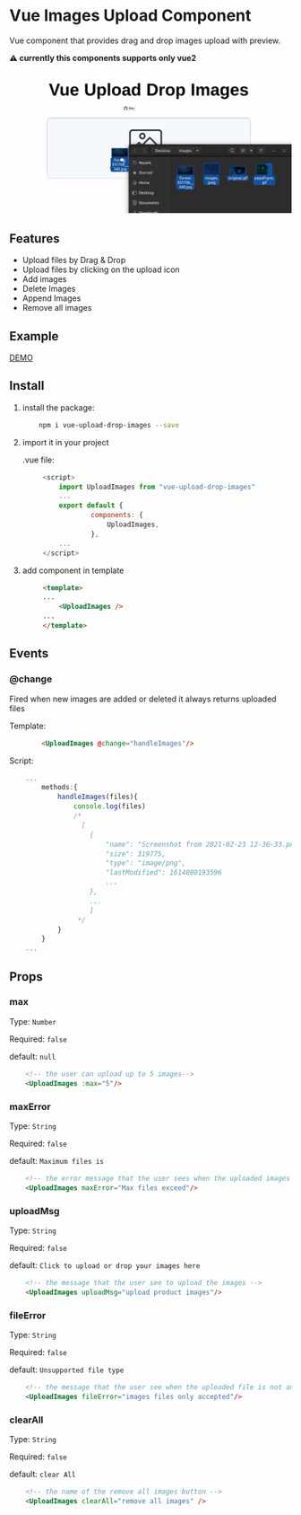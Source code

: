 # Vue Images Upload Component
Vue component that provides drag and drop images upload with preview.

**⚠️ currently this components supports only vue2**

![demo](./demo.gif)

## Features

* Upload files by Drag & Drop
* Upload files by clicking on the upload icon
* Add images 
* Delete Images
* Append Images
* Remove all images

## Example

[DEMO](https://vueupload.yudax.dev)

## Install

1. install the package:
 
    ```bash
        npm i vue-upload-drop-images --save
    ```

2. import it in your project

   .vue file:
   ```javascript
        <script>
            import UploadImages from "vue-upload-drop-images"
            ...
            export default {
                    components: {
                        UploadImages,
                    },
            ...
        </script>
   ```
3. add component in template
   ```html
        <template>
        ...
            <UploadImages />
        ...
        </template>

   ```

## Events

### <b>@change</b>
Fired when new images are added or deleted it always returns uploaded files

Template:

```html
        <UploadImages @change="handleImages"/>
```    

Script:

```javascript
    ...
        methods:{
            handleImages(files){
                console.log(files)
                /*
                  [
                    {
                        "name": "Screenshot from 2021-02-23 12-36-33.png",
                        "size": 319775,
                        "type": "image/png",
                        "lastModified": 1614080193596
                        ...
                    },
                    ...
                    ]
                 */
            }
        }
    ...
```



## Props
### <b>max</b>
Type: `Number`

Required: `false`

default: `null`

```html
    <!-- the user can upload up to 5 images-->
    <UploadImages :max="5"/>
```

### <b>maxError</b>
Type: `String`

Required: `false`

default: `Maximum files is`

```html
    <!-- the error message that the user sees when the uploaded images greater that the max images required-->
    <UploadImages maxError="Max files exceed"/>
```

### <b>uploadMsg</b>
Type: `String`

Required: `false`

default: `Click to upload or drop your images here`

```html
    <!-- the message that the user see to upload the images -->
    <UploadImages uploadMsg="upload product images"/>
```

### <b>fileError</b>
Type: `String`

Required: `false`

default: `Unsupported file type`

```html
    <!-- the message that the user see when the uploaded file is not an image -->
    <UploadImages fileError="images files only accepted"/>
```

### <b>clearAll</b>
Type: `String`

Required: `false`

default: `clear All`

```html
    <!-- the name of the remove all images button -->
    <UploadImages clearAll="remove all images" />
```
